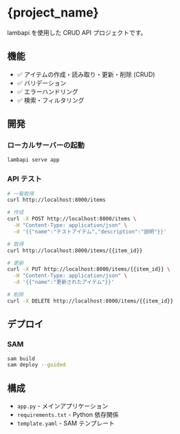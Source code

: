 # {project_name}

lambapi を使用した CRUD API プロジェクトです。

## 機能

- ✅ アイテムの作成・読み取り・更新・削除 (CRUD)
- ✅ バリデーション
- ✅ エラーハンドリング
- ✅ 検索・フィルタリング

## 開発

### ローカルサーバーの起動

```bash
lambapi serve app
```

### API テスト

```bash
# 一覧取得
curl http://localhost:8000/items

# 作成
curl -X POST http://localhost:8000/items \
  -H "Content-Type: application/json" \
  -d '{{"name":"テストアイテム","description":"説明"}}'

# 取得
curl http://localhost:8000/items/{{item_id}}

# 更新
curl -X PUT http://localhost:8000/items/{{item_id}} \
  -H "Content-Type: application/json" \
  -d '{{"name":"更新されたアイテム"}}'

# 削除
curl -X DELETE http://localhost:8000/items/{{item_id}}
```

## デプロイ

### SAM

```bash
sam build
sam deploy --guided
```

## 構成

- `app.py` - メインアプリケーション
- `requirements.txt` - Python 依存関係
- `template.yaml` - SAM テンプレート
